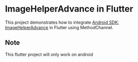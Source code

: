# ImageHelperAdvance in Flutter

This project demonstrates how to integrate [Android SDK: ImageHelperAdvance](https://github.com/inVOID-Tech/inImageHelperAdvance) in Flutter using MethodChannel.



## Note

This flutter project will only work on android
